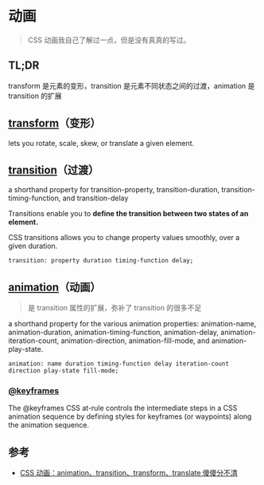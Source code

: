 # 动画

> CSS 动画我自己了解过一点，但是没有真真的写过。

## TL;DR

transform 是元素的变形，transition 是元素不同状态之间的过渡，animation 是 transition 的扩展

## [transform](https://developer.mozilla.org/en-US/docs/Web/CSS/transform)（变形）

lets you rotate, scale, skew, or translate a given element.

## [transition](https://developer.mozilla.org/en-US/docs/Web/CSS/transition)（过渡）

a shorthand property for transition-property, transition-duration, transition-timing-function, and transition-delay

Transitions enable you to **define the transition between two states of an element.**

CSS transitions allows you to change property values smoothly, over a given duration.

`transition: property duration timing-function delay;`

## [animation](https://developer.mozilla.org/en-US/docs/Web/CSS/animation)（动画）

> 是 transition 属性的扩展，弥补了 transition 的很多不足

a shorthand property for the various animation properties: animation-name, animation-duration, animation-timing-function, animation-delay, animation-iteration-count, animation-direction, animation-fill-mode, and animation-play-state.

`animation: name duration timing-function delay iteration-count direction play-state fill-mode;`

### [@keyframes](https://developer.mozilla.org/en-US/docs/Web/CSS/@keyframes)

The @keyframes CSS at-rule controls the intermediate steps in a CSS animation sequence by defining styles for keyframes (or waypoints) along the animation sequence.

## 参考

- [CSS 动画：animation、transition、transform、translate 傻傻分不清](https://juejin.im/post/5b137e6e51882513ac201dfb)
